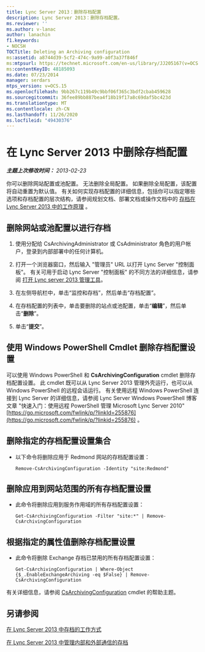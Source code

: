 ```yaml
---
title: Lync Server 2013：删除存档配置
description: Lync Server 2013：删除存档配置。
ms.reviewer: ''
ms.author: v-lanac
author: lanachin
f1.keywords:
- NOCSH
TOCTitle: Deleting an Archiving configuration
ms:assetid: a8744d39-5cf2-474c-9a99-a0f3a37f846f
ms:mtpsurl: https://technet.microsoft.com/en-us/library/JJ205167(v=OCS.15)
ms:contentKeyID: 48185093
ms.date: 07/23/2014
manager: serdars
mtps_version: v=OCS.15
ms.openlocfilehash: 9bb267c119b49c9bbf06f365c3bdf2cbab459628
ms.sourcegitcommit: 36fee89bb887bea4f18b19f17a8c69daf5bc423d
ms.translationtype: MT
ms.contentlocale: zh-CN
ms.lasthandoff: 11/26/2020
ms.locfileid: "49430376"
---
```

# <a name="deleting-an-archiving-configuration-in-lync-server-2013"></a>在 Lync Server 2013 中删除存档配置

<div data-xmlns="http://www.w3.org/1999/xhtml">

<div class="topic" data-xmlns="http://www.w3.org/1999/xhtml" data-msxsl="urn:schemas-microsoft-com:xslt" data-cs="https://msdn.microsoft.com/">

<div data-asp="https://msdn2.microsoft.com/asp">



</div>

<div id="mainSection">

<div id="mainBody">

<span> </span>

_**主题上次修改时间：** 2013-02-23_

你可以删除网站配置或池配置。 无法删除全局配置。 如果删除全局配置，该配置将自动重置为默认值。 有关如何实现存档配置的详细信息，包括你可以指定哪些选项和存档配置的层次结构，请参阅规划文档、部署文档或操作文档中的 [存档在 Lync Server 2013 中的工作原理](lync-server-2013-how-archiving-works.md) 。

<div>

## <a name="to-delete-a-site-or-pool-configuration-for-archiving"></a>删除网站或池配置以进行存档

1.  使用分配给 CsArchivingAdministrator 或 CsAdministrator 角色的用户帐户，登录到内部部署中的任何计算机。

2.  打开一个浏览器窗口，然后输入 "管理员" URL 以打开 Lync Server "控制面板"。 有关可用于启动 Lync Server "控制面板" 的不同方法的详细信息，请参阅 [打开 Lync server 2013 管理工具](lync-server-2013-open-lync-server-administrative-tools.md)。

3.  在左侧导航栏中，单击“监控和存档”，然后单击“存档配置”。

4.  在存档配置的列表中，单击要删除的站点或池配置，单击“**编辑**”，然后单击“**删除**”。

5.  单击“**提交**”。

</div>

<div>

## <a name="removing-archiving-configuration-settings-by-using-windows-powershell-cmdlets"></a>使用 Windows PowerShell Cmdlet 删除存档配置设置

可以使用 Windows PowerShell 和 **CsArchivingConfiguration** cmdlet 删除存档配置设置。 此 cmdlet 既可以从 Lync Server 2013 管理外壳运行，也可以从 Windows PowerShell 的远程会话运行。 有关使用远程 Windows PowerShell 连接到 Lync Server 的详细信息，请参阅 Lync Server Windows PowerShell 博客文章 "快速入门：使用远程 PowerShell 管理 Microsoft Lync Server 2010" [https://go.microsoft.com/fwlink/p/?linkId=255876](https://go.microsoft.com/fwlink/p/?linkid=255876) 。

<div>

## <a name="to-remove-a-specified-collection-of-archiving-configuration-settings"></a>删除指定的存档配置设置集合

  - 以下命令将删除应用于 Redmond 网站的存档配置设置：
    
        Remove-CsArchivingConfiguration -Identity "site:Redmond"

</div>

<div>

## <a name="to-remove-all-the-archiving-configuration-settings-applied-to-the-site-scope"></a>删除应用到网站范围的所有存档配置设置

  - 此命令将删除应用到服务作用域的所有存档配置设置：
    
        Get-CsArchivingConfiguration -Filter "site:*" | Remove-CsArchivingConfiguration

</div>

<div>

## <a name="to-remove-archiving-configuration-settings-based-on-a-specified-property-value"></a>根据指定的属性值删除存档配置设置

  - 此命令将删除 Exchange 存档已禁用的所有存档配置设置：
    
        Get-CsArchivingConfiguration | Where-Object {$_.EnableExchangeArchiving -eq $False} | Remove-CsArchivingConfiguration

</div>

有关详细信息，请参阅 [CsArchivingConfiguration](https://docs.microsoft.com/powershell/module/skype/Remove-CsArchivingConfiguration) cmdlet 的帮助主题。

</div>

<div>

## <a name="see-also"></a>另请参阅


[在 Lync Server 2013 中存档的工作方式](lync-server-2013-how-archiving-works.md)  


[在 Lync Server 2013 中管理内部和外部通信的存档](lync-server-2013-managing-the-archiving-of-internal-and-external-communications.md)  
  

</div>

</div>

<span> </span>

</div>

</div>

</div>

